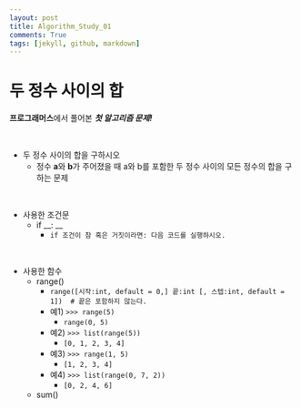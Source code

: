 ```yaml
---
layout: post
title: Algorithm_Study_01
comments: True
tags: [jekyll, github, markdown]
---
```


# 두 정수 사이의 합

**프로그래머스**에서 풀어본 ***첫 알고리즘 문제!***

<br>

- 두 정수 사이의 합을 구하시오
  - 정수 **a**와 **b**가 주어졌을 때 a와 b를 포함한 두 정수 사이의 모든 정수의 합을 구하는 문제

<br>

- 사용한 조건문
  - if __: __
      - ```if 조건이 참 혹은 거짓이라면: 다음 코드를 실행하시오.```

<br>

- 사용한 함수
  - range()
      - ```range([시작:int, default = 0,] 끝:int [, 스텝:int, default = 1])  # 끝은 포함하지 않는다.```
      - 예1) ```>>> range(5)```
        - ```range(0, 5)```
      - 예2) ```>>> list(range(5))```
        - ```[0, 1, 2, 3, 4]```
      - 예3) ```>>> range(1, 5)```
        - ```[1, 2, 3, 4]```
      - 예4) ```>>> list(range(0, 7, 2))```
        - ```[0, 2, 4, 6]```
  - sum()

```

```
